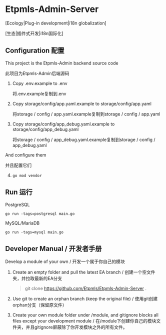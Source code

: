 # Etpmls-Admin-Server

[Ecology|Plug-in development|i18n globalization]

[生态|插件式开发|i18n国际化]





## Configuration 配置

This project is the Etpmls-Admin backend source code

此项目为Etpmls-Admin后端源码



1. Copy .env.example to .env

    将.env.example复制到.env

2. Copy storage/config/app.yaml.example to storage/config/app.yaml

    将storage / config / app.yaml.example复制到storage / config / app.yaml

3. Copy storage/config/app_debug.yaml.example to storage/config/app_debug.yaml

   将storage / config / app_debug.yaml.example复制到storage / config / app_debug.yaml

And configure them

并且配置它们

4. ```
   go mod vendor
   ```


## Run 运行

PostgreSQL
```shell script
go run -tags=postgresql main.go
```

MySQL/MariaDB
```shell script
go run -tags=mysql main.go
```



## Developer Manual / 开发者手册

Develop a module of your own / 开发一个属于你自己的模块

1. Create an empty folder and pull the latest EA branch / 创建一个空文件夹，并拉取最新的EA分支

   > git clone https://github.com/Etpmls/Etpmls-Admin-Server .

2. Use git to create an orphan branch (keep the original file) / 使用git创建orphan分支（保留原文件）

3. Create your own module folder under /module, and gitignore blocks all files except your development module /  在/module下创建你自己的模块文件夹，并且gitignore屏蔽除了你开发模块之外的所有文件。